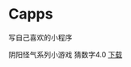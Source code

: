 # Capps
写自己喜欢的小程序


阴阳怪气系列小游戏
猜数字4.0 [下载](https://github.com/Lutio0215/Capps/raw/master/apps/%E7%8C%9C%E6%95%B0%E5%AD%97/%E9%98%B4%E9%98%B3%E7%8C%9C%E6%95%B0%E5%AD%974.0.exe)
